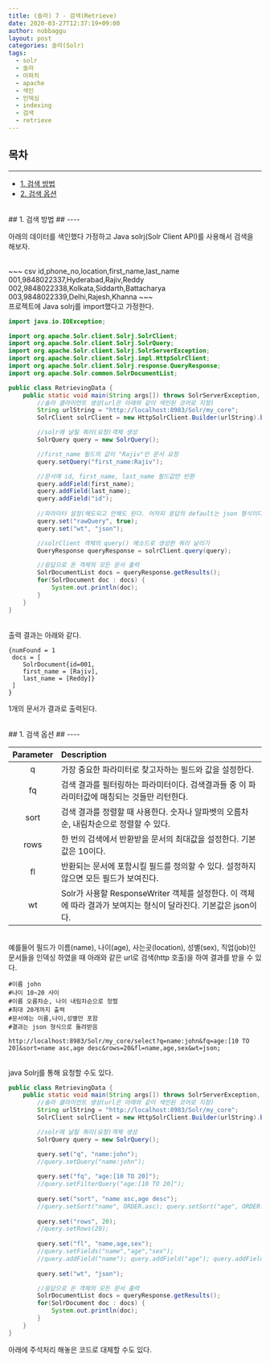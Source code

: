 ```yaml
---
title: (솔라) 7 - 검색(Retrieve)
date: 2020-03-27T12:37:19+09:00
author: nobbaggu
layout: post
categories: 솔라(Solr)
tags:
  - solr
  - 솔라
  - 아파치
  - apache
  - 색인
  - 인덱싱
  - indexing
  - 검색
  - retrieve
---
```


## 목차 ##
---
- [1. 검색 방법](#1)
- [2. 검색 옵션](#2)

<br>
<a name="1"/>
## 1. 검색 방법 ##
----

아래의 데이터를 색인했다 가정하고 Java solrj(Solr Client API)를 사용해서 검색을 해보자.

<br>
~~~ csv
id,phone_no,location,first_name,last_name 
001,9848022337,Hyderabad,Rajiv,Reddy  
002,9848022338,Kolkata,Siddarth,Battacharya 
003,9848022339,Delhi,Rajesh,Khanna
~~~

<br>
프로젝트에 Java solrj를 import했다고 가정한다.

~~~ java
import java.io.IOException;  

import org.apache.Solr.client.Solrj.SolrClient; 
import org.apache.Solr.client.Solrj.SolrQuery; 
import org.apache.Solr.client.Solrj.SolrServerException; 
import org.apache.Solr.client.Solrj.impl.HttpSolrClient; 
import org.apache.Solr.client.Solrj.response.QueryResponse; 
import org.apache.Solr.common.SolrDocumentList;  

public class RetrievingData { 
	public static void main(String args[]) throws SolrServerException, IOException  { 
		//솔라 클라이언트 생성(url은 아래와 같이 색인된 코어로 지정) 
		String urlString = "http://localhost:8983/Solr/my_core"; 
		SolrClient solrClient = new HttpSolrClient.Builder(urlString).build();  

		//solr에 날릴 쿼리(요청)객체 생성
		SolrQuery query = new SolrQuery();

		//first_name 필드의 값이 "Rajiv"인 문서 요청
		query.setQuery("first_name:Rajiv");

		//문서에 id, first_name, last_name 필드값만 반환
		query.addField(first_name);
		query.addField(last_name);
		query.addField("id");
		
		//파라미터 설정(해도되고 안해도 된다. 어차피 응답의 default는 json 형식이다.)
		query.set("rawQuery", true);
		query.set("wt", "json");

		//solrClient 객체의 query() 메소드로 생성한 쿼리 날리기
		QueryResponse queryResponse = solrClient.query(query);  

		//응답으로 온 객체의 모든 문서 출력
		SolrDocumentList docs = queryResponse.getResults();    
		for(SolrDocument doc : docs) {
			System.out.println(doc);
		}        
	} 
}
~~~

<br>
출력 결과는 아래와 같다.

~~~ console
{numFound = 1
 docs = [
	SolrDocument{id=001,
	first_name = [Rajiv],
	last_name = [Reddy]}
 ]
}
~~~

1개의 문서가 결과로 출력된다.

<br>
<a name="2"/>
## 1. 검색 옵션 ##
----

|Parameter|Description|
|:-------:|:----------|
|q|가장 중요한 파라미터로 찾고자하는 필드와 값을 설정한다.|
|fq|검색 결과를 필터링하는 파라미터이다. 검색결과들 중 이 파라미터값에 매칭되는 것들만 리턴한다.|
|sort|검색 결과를 정렬할 때 사용한다. 숫자나 알파벳의 오름차순, 내림차순으로 정렬할 수 있다.|
|rows|한 번의 검색에서 반환받을 문서의 최대값을 설정한다. 기본값은 10이다.|
|fl|반환되는 문서에 포함시킬 필드를 정의할 수 있다. 설정하지 않으면 모든 필드가 보여진다.|
|wt|Solr가 사용할 ResponseWriter 객체를 설정한다. 이 객체에 따라 결과가 보여지는 형식이 달라진다. 기본값은 json이다.|

<br>
예를들어 필드가 이름(name), 나이(age), 사는곳(location), 성별(sex), 직업(job)인 문서들을 인덱싱 하였을 때 아래와 같은 url로 검색(http 호출)을 하여 결과를 받을 수 있다.

~~~ console
#이름 john
#나이 10~20 사이
#이름 오름차순, 나이 내림차순으로 정렬
#최대 20개까지 출력
#문서에는 이름,나이,성별만 포함
#결과는 json 형식으로 돌려받음

http://localhost:8983/Solr/my_core/select?q=name:john&fq=age:[10 TO 20]&sort=name asc,age desc&rows=20&fl=name,age,sex&wt=json;
~~~

<br>
java Solrj를 통해 요청할 수도 있다.

~~~ java
public class RetrievingData { 
	public static void main(String args[]) throws SolrServerException, IOException  { 
		//솔라 클라이언트 생성(url은 아래와 같이 색인된 코어로 지정) 
		String urlString = "http://localhost:8983/Solr/my_core"; 
		SolrClient solrClient = new HttpSolrClient.Builder(urlString).build();  

		//solr에 날릴 쿼리(요청)객체 생성
		SolrQuery query = new SolrQuery();

		query.set("q", "name:john");
		//query.setQuery("name:john");
		
		query.set("fq", "age:[10 TO 20]");
		//query.setFilterQuery("age:[10 TO 20]");
		
		query.set("sort", "name asc,age desc");
		//query.setSort("name", ORDER.asc); query.setSort("age", ORDER.desc);
		
		query.set("rows", 20);
		//query.setRows(20);
		
		query.set("fl", "name,age,sex"); 
		//query.setFields("name","age","sex");
		//query.addField("name"); query.addField("age"); query.addField("sex");
		
		query.set("wt", "json");

		//응답으로 온 객체의 모든 문서 출력
		SolrDocumentList docs = queryResponse.getResults();    
		for(SolrDocument doc : docs) {
			System.out.println(doc);
		}        
	} 
}
~~~

아래에 주석처리 해놓은 코드로 대체할 수도 있다.